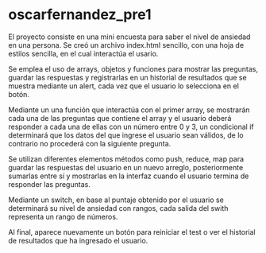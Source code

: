 # oscarfernandez_pre1

El proyecto consiste en una mini encuesta para saber el nivel de ansiedad en una persona.
Se creó un archivo index.html sencillo, con una hoja de estilos sencilla, en el cual interactúa el usario.

Se emplea el uso de arrays, objetos y funciones para mostrar las preguntas, guardar las respuestas y registrarlas en un historial de resultados que se muestra mediante un alert, cada vez que el usuario lo selecciona en el botón.

Mediante un una función que interactúa con el primer array, se mostrarán cada una de las preguntas que contiene el array y el usuario deberá responder a cada una de ellas con un número entre 0 y 3, un condicional if determinará que los datos del que ingrese el usuario sean válidos, de lo contrario no procederá con la siguiente pregunta.

Se utilizan diferentes elementos métodos como push, reduce, map para guardar las respuestas del usuario en un nuevo arreglo, posteriormente sumarlas entre sí y mostrarlas en la interfaz cuando el usuario termina de responder las preguntas.

Mediante un switch, en base al puntaje obtenido por el usuario se determinará su nivel de ansiedad con rangos, cada salida del swith representa un rango de números.

Al final, aparece nuevamente un botón para reiniciar el test o ver el historial de resultados que ha ingresado el usuario.